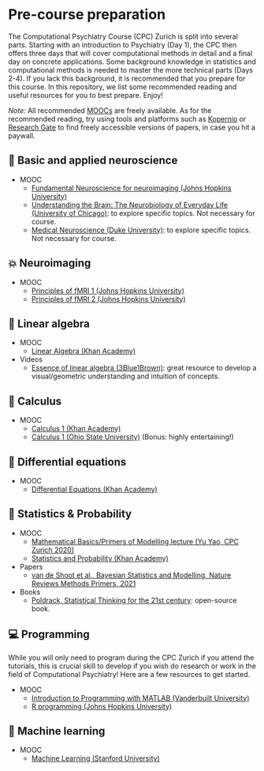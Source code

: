 # Pre-course preparation

The Computational Psychiatry Course (CPC) Zurich is split into several parts. Starting with an introduction to Psychiatry (Day 1), the CPC then offers three days that will cover computational methods in detail and a final day on concrete applications. Some background knowledge in statistics and computational methods is needed to master the more technical parts (Days 2-4). If you lack this background, it is recommended that you prepare for this course. In this repository, we list some recommended reading and useful resources for you to best prepare. Enjoy!

*Note:* All recommended [MOOCs](https://en.wikipedia.org/wiki/Massive_open_online_course) are freely available. As for the recommended reading, try using tools and platforms such as [Kopernio](https://kopernio.com/) or [Research Gate](https://www.researchgate.net/) to find freely accessible versions of papers, in case you hit a paywall.

## 🧠 Basic and applied neuroscience
- MOOC
    - [Fundamental Neuroscience for neuroimaging (Johns Hopkins University)](https://www.coursera.org/learn/neuroscience-neuroimaging/)
    - [Understanding the Brain: The Neurobiology of Everyday Life (University of Chicago)](https://www.coursera.org/learn/neurobiology): to explore specific topics. Not necessary for course. 
    - [Medical Neuroscience (Duke University)](https://www.coursera.org/learn/medical-neuroscience/): to explore specific topics. Not necessary for course.  

## 💥 Neuroimaging 
- MOOC
    - [Principles of fMRI 1 (Johns Hopkins University)](https://www.coursera.org/learn/functional-mri)
    - [Principles of fMRI 2 (Johns Hopkins University)](https://www.coursera.org/learn/functional-mri-2)

## 📐 Linear algebra 
- MOOC
    - [Linear Algebra (Khan Academy)](https://www.khanacademy.org/math/linear-algebra)
- Videos
    - [Essence of linear algebra (3Blue1Brown)](https://www.youtube.com/playlist?list=PLZHQObOWTQDPD3MizzM2xVFitgF8hE_ab): great resource to develop a visual/geometric understanding and intuition of concepts.

## 🧮 Calculus 
- MOOC
    - [Calculus 1 (Khan Academy)](https://www.khanacademy.org/math/calculus-1)
    - [Calculus 1 (Ohio State University)](https://www.coursera.org/learn/calculus1) (Bonus: highly entertaining!)

## 🎢 Differential equations 
- MOOC
    - [Differential Equations (Khan Academy)](https://www.khanacademy.org/math/differential-equations)

## 🎲 Statistics & Probability 
- MOOC
    - [Mathematical Basics/Primers of Modelling lecture (Yu Yao, CPC Zurich 2020)](https://video.ethz.ch/lectures/d-itet/2020/autumn/227-0971-00L/a4607850-3f25-48cd-b120-5e58d09eef5f.html)
    - [Statistics and Probability (Khan Academy)](https://www.khanacademy.org/math/statistics-probability)
- Papers
    - [van de Shoot et al., Bayesian Statistics and Modelling, Nature Reviews Methods Primers, 2021](https://www.nature.com/articles/s43586-020-00001-2)
- Books
    - [Poldrack, Statistical Thinking for the 21st century](https://statsthinking21.github.io/statsthinking21-core-site/): open-source book.

## 💻 Programming 
While you will only need to program during the CPC Zurich if you attend the tutorials, this is crucial skill to develop if you wish do research or work in the field of Computational Psychiatry! Here are a few resources to get started.
- MOOC
    - [Introduction to Programming with MATLAB (Vanderbuilt University)](https://www.coursera.org/learn/matlab)
    - [R programming (Johns Hopkins University)](https://www.coursera.org/learn/r-programming)

## 🤖 Machine learning 
- MOOC
    - [Machine Learning (Stanford University)](https://www.coursera.org/learn/machine-learning)

